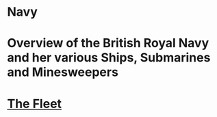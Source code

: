 Navy
====

Overview of the British Royal Navy and her various Ships, Submarines and Minesweepers
====

<a href="http://www.royalnavy.mod.uk/The-Fleet/Ships">The Fleet</a>
====


